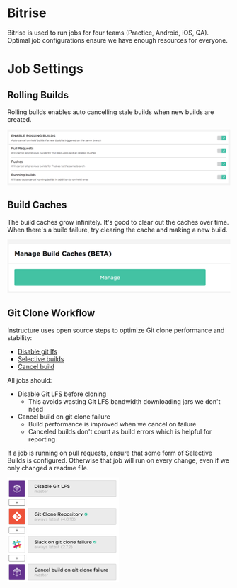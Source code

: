 # Bitrise

Bitrise is used to run jobs for four teams (Practice, Android, iOS, QA).
Optimal job configurations ensure we have enough resources for everyone.

# Job Settings

## Rolling Builds

Rolling builds enables auto cancelling stale builds when new builds are created.

![](./png/bitrise.md/rolling_builds.png)

## Build Caches

The build caches grow infinitely. It's good to clear out the caches over time. When there's a build failure, try clearing the cache and making a new build.

![](./png/bitrise.md/build_caches.png)

## Git Clone Workflow

Instructure uses open source steps to optimize Git clone performance and stability:

- [Disable git lfs](https://github.com/instructure/steps-disable-git-lfs)
- [Selective builds](https://github.com/instructure/steps-selective-builds)
- [Cancel build](https://github.com/instructure/steps-cancel-build)

All jobs should:

- Disable Git LFS before cloning
    - This avoids wasting Git LFS bandwidth downloading jars we don't need
- Cancel build on git clone failure
  - Build performance is improved when we cancel on failure
  - Canceled builds don't count as build errors which is helpful for reporting

If a job is running on pull requests, ensure that some form of Selective Builds is configured. Otherwise that job will run on every change, even if we only changed a readme file.

<img src="./png/bitrise.md/clone_workflow.png" width="50%" />
